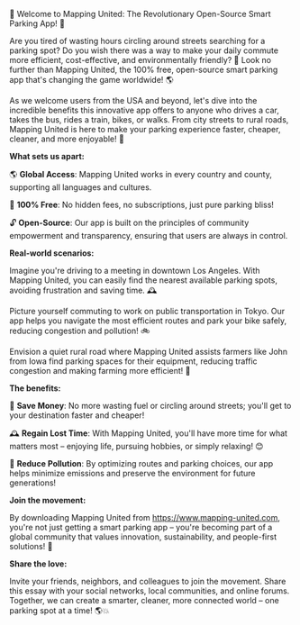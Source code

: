 🚀 Welcome to Mapping United: The Revolutionary Open-Source Smart Parking App! 🎉

Are you tired of wasting hours circling around streets searching for a parking spot? Do you wish there was a way to make your daily commute more efficient, cost-effective, and environmentally friendly? 🌟 Look no further than Mapping United, the 100% free, open-source smart parking app that's changing the game worldwide! 🌎

As we welcome users from the USA and beyond, let's dive into the incredible benefits this innovative app offers to anyone who drives a car, takes the bus, rides a train, bikes, or walks. From city streets to rural roads, Mapping United is here to make your parking experience faster, cheaper, cleaner, and more enjoyable! 🚗

**What sets us apart:**

🌎 **Global Access**: Mapping United works in every country and county, supporting all languages and cultures.

💸 **100% Free**: No hidden fees, no subscriptions, just pure parking bliss!

🔓 **Open-Source**: Our app is built on the principles of community empowerment and transparency, ensuring that users are always in control.

**Real-world scenarios:**

Imagine you're driving to a meeting in downtown Los Angeles. With Mapping United, you can easily find the nearest available parking spots, avoiding frustration and saving time. 🕰️

Picture yourself commuting to work on public transportation in Tokyo. Our app helps you navigate the most efficient routes and park your bike safely, reducing congestion and pollution! 🚲

Envision a quiet rural road where Mapping United assists farmers like John from Iowa find parking spaces for their equipment, reducing traffic congestion and making farming more efficient! 🌾

**The benefits:**

💸 **Save Money**: No more wasting fuel or circling around streets; you'll get to your destination faster and cheaper!

🕰️ **Regain Lost Time**: With Mapping United, you'll have more time for what matters most – enjoying life, pursuing hobbies, or simply relaxing! 😊

🌿 **Reduce Pollution**: By optimizing routes and parking choices, our app helps minimize emissions and preserve the environment for future generations!

**Join the movement:**

By downloading Mapping United from https://www.mapping-united.com, you're not just getting a smart parking app – you're becoming part of a global community that values innovation, sustainability, and people-first solutions! 🌟

**Share the love:**

Invite your friends, neighbors, and colleagues to join the movement. Share this essay with your social networks, local communities, and online forums. Together, we can create a smarter, cleaner, more connected world – one parking spot at a time! 🌎💥